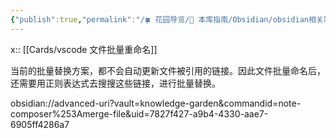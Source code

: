 ```yaml
---
{"publish":true,"permalink":"/🍀 花园导览/🧰 本库指南/Obsidian/obsidian相关笔记/obsidian 笔记文件批量重命名 - 千万别在外部用脚本实施.md","title":"obsidian 笔记文件批量重命名","created":"2022-08-11","modified":"2023-03-14","published":"2025-07-07T17:10:24.430+08:00","cssclasses":""}
---
```



x:: [[Cards/vscode 文件批量重命名]]

当前的批量替换方案，都不会自动更新文件被引用的链接。因此文件批量命名后，还需要用正则表达式去搜搜这些链接，进行批量替换。

obsidian://advanced-uri?vault=knowledge-garden&commandid=note-composer%253Amerge-file&uid=7827f427-a9b4-4330-aae7-6905ff4286a7
